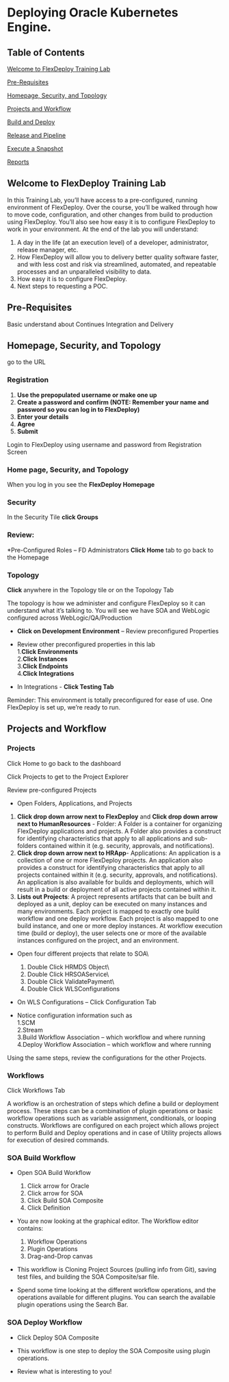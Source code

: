 # Deploying Oracle Kubernetes Engine.

## Table of Contents

[Welcome to FlexDeploy Training Lab](#welcome-to-flexdeploy-training-lab)

[Pre-Requisites](#pre-requisites)

[Homepage, Security, and Topology](#homepage-security-and-topology)

[Projects and Workflow](#projects-and-workflow)

[Build and Deploy](#build-and-deploy)

[Release and Pipeline](#release-and-pipeline)

[Execute a Snapshot](#execute-a-Snapshot)

[Reports](#reports)

## Welcome to FlexDeploy Training Lab
In this Training Lab, you’ll have access to a pre-configured, running environment of FlexDeploy. Over the course, you’ll be walked through how to move code, configuration, and other changes from build to production using FlexDeploy. You’ll also see how easy it is to configure FlexDeploy to work in your environment. At the end of the lab you will understand: 

1. A day in the life (at an execution level) of a developer, administrator, release manager, etc. 
2. How FlexDeploy will allow you to delivery better quality software faster, and with less cost and risk via streamlined, automated, and repeatable processes and an unparalleled visibility to data. 
3. How easy it is to configure FlexDeploy.
4. Next steps to requesting a POC.
 
## Pre-Requisites
Basic understand about Continues Integration and Delivery

## Homepage, Security, and Topology

go to the URL 
### Registration
   1. **Use the prepopulated username or make one up** 
   2. **Create a password and confirm (NOTE: Remember your name and password so you can log in to FlexDeploy)**
   3. **Enter your details** 
   4. **Agree**
   5. **Submit**
 

Login to FlexDeploy using username and password from Registration Screen



### Home page, Security, and Topology
 When you log in you see the **FlexDeploy Homepage**

 

### Security
 In the Security Tile **click Groups**

 

### Review:
  *Pre-Configured Roles – FD Administrators
**Click Home** tab to go back to the Homepage

### Topology
**Click** anywhere in the Topology tile or on the Topology Tab

 

The topology is how we administer and configure FlexDeploy so it can understand what it’s talking to. You will see we have SOA and WebLogic configured across WebLogic/QA/Production

 

  - **Click on Development Environment** – Review preconfigured Properties
 

 - Review other preconfigured properties in this lab \
    1.**Click Environments**\
    2.**Click Instances**\
    3.**Click Endpoints**\
    4.**Click Integrations**

- In Integrations - **Click Testing Tab**
 

Reminder: This environment is totally preconfigured for ease of use. One FlexDeploy is set up, we’re ready to run.

 

 ## Projects and Workflow

 ### Projects 

Click Home to go back to the dashboard 

Click Projects to get to the Project Explorer 

Review pre-configured Projects 

- Open Folders, Applications, and Projects

1. **Click drop down arrow next to FlexDeploy** and **Click drop down arrow next to HumanResources** - Folder: A Folder is a container for organizing FlexDeploy applications and projects. A Folder also provides a construct for identifying characteristics that apply to all applications and sub-folders contained within it (e.g. security, approvals, and notifications). 
2. **Click drop down arrow next to HRApp**- Applications: An application is a collection of one or more FlexDeploy projects. An application also provides a construct for identifying characteristics that apply to all projects contained within it (e.g. security, approvals, and notifications). An application is also available for builds and deployments, which will result in a build or deployment of all active projects contained within it. 
3. **Lists out Projects**: A project represents artifacts that can be built and deployed as a unit, deploy can be executed on many instances and many environments. Each project is mapped to exactly one build workflow and one deploy workflow. Each project is also mapped to one build instance, and one or more deploy instances. At workflow execution time (build or deploy), the user selects one or more of the available instances configured on the project, and an environment.
 

- Open four different projects that relate to SOA\
    1. Double Click HRMDS Object\
    2. Double Click HRSOAService\
    3. Double Click ValidatePayment\ 
    4. Double Click WLSConfigurations 
 
- On WLS Configurations – Click Configuration Tab 
- Notice configuration information such as\
    1.SCM\
    2.Stream\
    3.Build Workflow Association – which workflow and where running\
    4.Deploy Workflow Association – which workflow and where running
 

Using the same steps, review the configurations for the other Projects.

 

### Workflows 

Click Workflows Tab

A workflow is an orchestration of steps which define a build or deployment process. These steps can be a combination of plugin operations or basic workflow operations such as variable assignment, conditionals, or looping constructs. Workflows are configured on each project which allows project to perform Build and Deploy operations and in case of Utility projects allows for execution of desired commands.

### SOA Build Workflow 

- Open SOA Build Workflow 
    1. Click arrow for Oracle 
    2. Click arrow for SOA 
    3. Click Build SOA Composite 
    4. Click Definition
  

- You are now looking at the graphical editor. The Workflow editor contains: 
    1. Workflow Operations 
    2. Plugin Operations 
    3. Drag-and-Drop canvas 
- This workflow is Cloning Project Sources (pulling info from Git), saving test files, and building the SOA Composite/sar file. 
- Spend some time looking at the different workflow operations, and the operations available for different plugins. You can search the available plugin operations using the Search Bar. 

### SOA Deploy Workflow 
- Click Deploy SOA Composite
 

- This workflow is one step to deploy the SOA Composite using plugin operations. 
- Review what is interesting to you!

